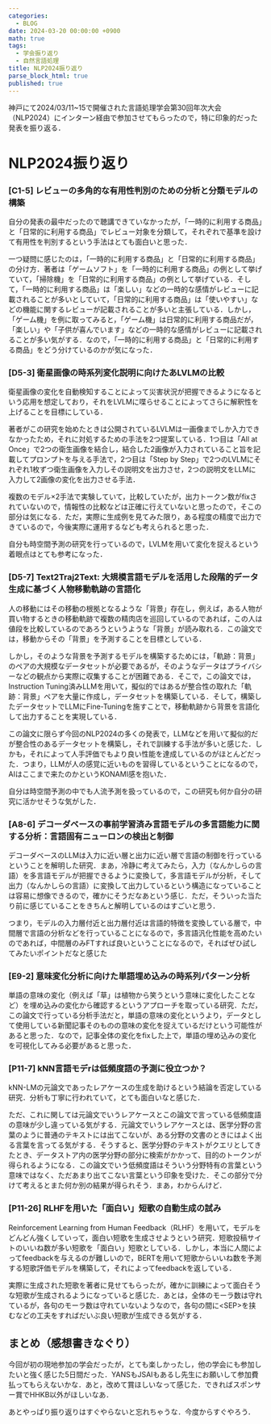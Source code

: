 ```yaml
---
categories:
  - BLOG
date: 2024-03-20 00:00:00 +0900
math: true
tags:
  - 学会振り返り
  - 自然言語処理
title: NLP2024振り返り
parse_block_html: true
published: true
---
```


神戸にて2024/03/11~15で開催された言語処理学会第30回年次大会（NLP2024）にインターン経由で参加させてもらったので，特に印象的だった発表を振り返る．

# NLP2024振り返り

### [C1-5] レビューの多角的な有用性判別のための分析と分類モデルの構築

自分の発表の最中だったので聴講できていなかったが，「一時的に利用する商品」と「日常的に利用する商品」でレビュー対象を分類して，それぞれで基準を設けて有用性を判別するという手法はとても面白いと思った．

一つ疑問に感じたのは，「一時的に利用する商品」と「日常的に利用する商品」の分け方．著者は「ゲームソフト」を「一時的に利用する商品」の例として挙げていて，「掃除機」を「日常的に利用する商品」の例として挙げている．そして，「一時的に利用する商品」は「楽しい」などの一時的な感情がレビューに記載されることが多いとしていて，「日常的に利用する商品」は「使いやすい」などの機能に関するレビューが記載されることが多いと主張している．しかし，「ゲーム機」を例に取ってみると，「ゲーム機」は日常的に利用する商品だが，「楽しい」や「子供が喜んでいます」などの一時的な感情がレビューに記載されることが多い気がする．なので，「一時的に利用する商品」と「日常的に利用する商品」をどう分けているのかが気になった．

### [D5-3] 衛星画像の時系列変化説明に向けたあLVLMの比較

衛星画像の変化を自動検知することによって災害状況が把握できるようになるという応用を想定しており，それをLVLMに喋らせることによってさらに解釈性を上げることを目標にしている．

著者がこの研究を始めたときは公開されているLVLMは一画像までしか入力できなかったため，それに対処するための手法を2つ提案している．1つ目は「All at Once」で2つの衛生画像を結合し，結合した2画像が入力されていること旨を記載してプロンプトを与える手法で，2つ目は「Step by Step」で2つのLVLMにそれぞれ1枚ずつ衛生画像を入力しその説明文を出力させ，2つの説明文をLLMに入力して2画像の変化を出力させる手法．

複数のモデル×2手法で実験していて，比較していたが，出力トークン数がfixされていないので，情報性の比較などは正確に行えていないと思ったので，そこの部分は気になる．ただ，実際に生成例を見てみた限り，ある程度の精度で出力できているので，今後実際に運用するなども考えられると思った．

自分も時空間予測の研究を行っているので，LVLMを用いて変化を捉えるという着眼点はとても参考になった．

### [D5-7] Text2Traj2Text: 大規模言語モデルを活用した段階的データ生成に基づく人物移動軌跡の言語化

人の移動にはその移動の根拠となるような「背景」存在し，例えば，ある人物が買い物するときの移動軌跡で複数の精肉店を巡回しているのであれば，この人は値段を比較しているのであろうというような「背景」が読み取れる．この論文では，移動からその「背景」を予測することを目標としている．

しかし，そのような背景を予測するモデルを構築するためには，「軌跡：背景」のペアの大規模なデータセットが必要であるが，そのようなデータはプライバシーなどの観点から実際に収集することが困難である．そこで，この論文では，Instruction Tuning済みLLMを用いて，擬似的ではあるが整合性の取れた「軌跡：背景」ペアを大量に作成し，データセットを構築している．そして，構築したデータセットでLLMにFine-Tuningを施すことで，移動軌跡から背景を言語化して出力することを実現している．

この論文に限らず今回のNLP2024の多くの発表で，LLMなどを用いて擬似的だが整合性のあるデータセットを構築し，それで訓練する手法が多いと感じた．しかも，それによって人手評価でもより良い性能を達成しているのがほとんどだった．つまり，LLMが人の感覚に近いものを習得しているということになるので，AIはここまで来たのかというKONAMI感を抱いた．

自分は時空間予測の中でも人流予測を扱っているので，この研究も何か自分の研究に活かせそうな気がした．

### [A8-6] デコーダベースの事前学習済み言語モデルの多言語能力に関する分析：言語固有ニューロンの検出と制御

デコーダベースのLLMは入力に近い層と出力に近い層で言語の制御を行っているということを解明した研究．まあ，冷静に考えてみたら，入力（なんかしらの言語）を多言語モデルが把握できるように変換して，多言語モデルが分析，そして出力（なんかしらの言語）に変換して出力しているという構造になっていることは容易に想像できるので，確かにそうだなあという感じ．ただ，そういった当たり前に感じていることをきちんと解明しているのはすごいと思う．

つまり，モデルの入力層付近と出力層付近は言語的特徴を変換している層で，中間層で言語の分析などを行っていることになるので，多言語汎化性能を高めたいのであれば，中間層のみFTすれば良いということになるので，そればぜひ試してみたいポイントだなと感じた

### [E9-2] 意味変化分析に向けた単語埋め込みの時系列パターン分析

単語の意味の変化（例えば「草」は植物から笑うという意味に変化したことなど）を埋め込みの変化から確認するというアプローチを取っている研究．ただ，この論文で行っている分析手法だと，単語の意味の変化というより，データとして使用している新聞記事そのものの意味の変化を捉えているだけという可能性があると思った．なので，記事全体の変化をfixした上で，単語の埋め込みの変化を可視化してみる必要があると思った．

### [P11-7] kNN言語モデrは低頻度語の予測に役立つか？

kNN-LMの元論文であったレアケースの生成を助けるという結論を否定している研究．分析も丁寧に行われていて，とても面白いなと感じた．

ただ、これに関しては元論文でいうレアケースとこの論文で言っている低頻度語の意味が少し違っている気がする．元論文でいうレアケースとは、医学分野の言葉のように普通のテキストには出てこないが、ある分野の文書のときにはよく出る言葉を言ってる気がする．そうすると、医学分野のテキストがクエリとしてきたとき、データストア内の医学分野の部分に検索がかかって、目的のトークンが得られるようになる．この論文でいう低頻度語はそういう分野特有の言葉という意味ではなく、ただあまり出てこない言葉という印象を受けた．そこの部分で分けて考えるとまた何か別の結果が得られそう．まあ，わからんけど．

### [P11-26] RLHFを用いた「面白い」短歌の自動生成の試み

Reinforcement Learning from Human Feedback（RLHF）を用いて，モデルをどんどん強くしていって，面白い短歌を生成させようという研究．短歌投稿サイトのいいね数が多い短歌を「面白い」短歌としている．しかし，本当に人間によってfeedbackを与えるのが難しいので，BERTを用いて短歌からいいね数を予測する短歌評価モデルを構築して，それによってfeedbackを返している．

実際に生成された短歌を著者に見せてもらったが，確かに訓練によって面白そうな短歌が生成されるようになっていると感じた．あとは，全体のモーラ数は守れているが，各句のモーラ数は守れていないようなので，各句の間に\<SEP>を挟むなどの工夫をすればだいぶ良い短歌が生成できる気がする．

## まとめ（感想書きなぐり）

今回が初の現地参加の学会だったが，とても楽しかったし，他の学会にも参加したいと強く感じた5日間だった．YANSもJSAIもあるし先生にお願いして参加費払ってもらえないかな．あと，改めて賞ほしいなって感じた．できればスポンサー賞でHHKB以外がほしいなあ．

あとやっぱり振り返りはすぐやらないと忘れちゃうな．今度からすぐやろう．
